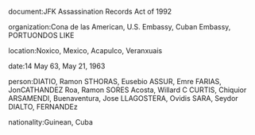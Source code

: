 document:JFK Assassination Records Act of 1992

organization:Cona de las American, U.S. Embassy, Cuban Embassy, PORTUONDOS LIKE

location:Noxico, Mexico, Acapulco, Veranxuais

date:14 May 63, May 21, 1963

person:DIATIO, Ramon STHORAS, Eusebio ASSUR, Emre FARIAS, JonCATHANDEZ Roa, Ramon SORES Acosta, Willard C CURTIS, Chiquior ARSAMENDI, Buenaventura, Jose LLAGOSTERA, Ovidis SARA, Seydor DIALTO, FERNANDEz

nationality:Guinean, Cuba

